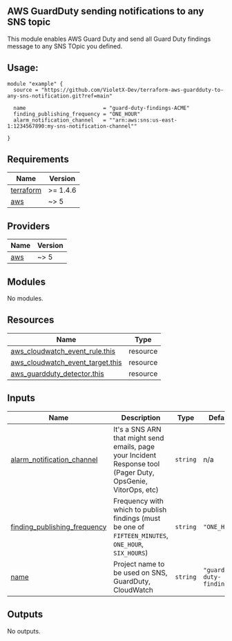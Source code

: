 ## AWS GuardDuty sending notifications to any SNS topic

This module enables AWS Guard Duty and send all Guard Duty findings message to any SNS TOpic you defined.

## Usage:

```
module "example" {
  source = "https://github.com/VioletX-Dev/terraform-aws-guardduty-to-any-sns-notification.git?ref=main"

  name                         = "guard-duty-findings-ACME"
  finding_publishing_frequency = "ONE_HOUR"
  alarm_notification_channel   = ""arn:aws:sns:us-east-1:1234567890:my-sns-notification-channel""

}
```


## Requirements

| Name | Version |
|------|---------|
| <a name="requirement_terraform"></a> [terraform](#requirement\_terraform) | >= 1.4.6 |
| <a name="requirement_aws"></a> [aws](#requirement\_aws) | ~> 5 |

## Providers

| Name | Version |
|------|---------|
| <a name="provider_aws"></a> [aws](#provider\_aws) | ~> 5 |

## Modules

No modules.

## Resources

| Name | Type |
|------|------|
| [aws_cloudwatch_event_rule.this](https://registry.terraform.io/providers/hashicorp/aws/latest/docs/resources/cloudwatch_event_rule) | resource |
| [aws_cloudwatch_event_target.this](https://registry.terraform.io/providers/hashicorp/aws/latest/docs/resources/cloudwatch_event_target) | resource |
| [aws_guardduty_detector.this](https://registry.terraform.io/providers/hashicorp/aws/latest/docs/resources/guardduty_detector) | resource |

## Inputs

| Name | Description | Type | Default | Required |
|------|-------------|------|---------|:--------:|
| <a name="input_alarm_notification_channel"></a> [alarm\_notification\_channel](#input\_alarm\_notification\_channel) | It's a SNS ARN that might send emails, page your Incident Response tool (Pager Duty, OpsGenie, VitorOps, etc) | `string` | n/a | yes |
| <a name="input_finding_publishing_frequency"></a> [finding\_publishing\_frequency](#input\_finding\_publishing\_frequency) | Frequency with which to publish findings (must be one of `FIFTEEN_MINUTES`, `ONE_HOUR`, `SIX_HOURS`) | `string` | `"ONE_HOUR"` | no |
| <a name="input_name"></a> [name](#input\_name) | Project name to be used on SNS, GuardDuty, CloudWatch | `string` | `"guard-duty-findings"` | no |

## Outputs

No outputs.
